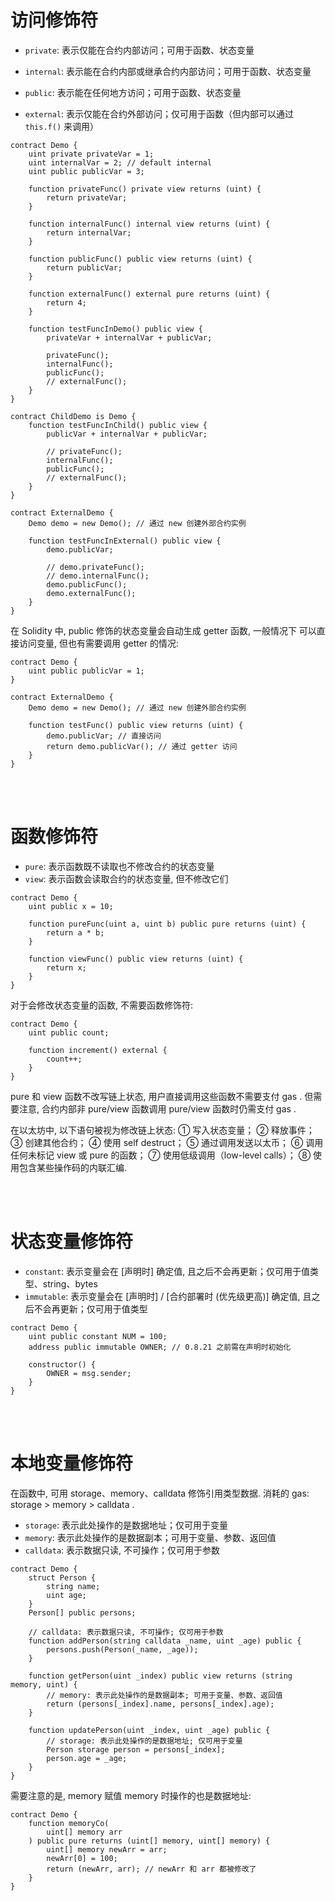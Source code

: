 # 访问修饰符

-   `private`: 表示仅能在合约内部访问；可用于函数、状态变量

-   `internal`: 表示能在合约内部或继承合约内部访问；可用于函数、状态变量

-   `public`: 表示能在任何地方访问；可用于函数、状态变量

-   `external`: 表示仅能在合约外部访问；仅可用于函数（但内部可以通过 `this.f()` 来调用）

```solidity
contract Demo {
    uint private privateVar = 1;
    uint internalVar = 2; // default internal
    uint public publicVar = 3;

    function privateFunc() private view returns (uint) {
        return privateVar;
    }

    function internalFunc() internal view returns (uint) {
        return internalVar;
    }

    function publicFunc() public view returns (uint) {
        return publicVar;
    }

    function externalFunc() external pure returns (uint) {
        return 4;
    }

    function testFuncInDemo() public view {
        privateVar + internalVar + publicVar;

        privateFunc();
        internalFunc();
        publicFunc();
        // externalFunc();
    }
}

contract ChildDemo is Demo {
    function testFuncInChild() public view {
        publicVar + internalVar + publicVar;

        // privateFunc();
        internalFunc();
        publicFunc();
        // externalFunc();
    }
}

contract ExternalDemo {
    Demo demo = new Demo(); // 通过 new 创建外部合约实例

    function testFuncInExternal() public view {
        demo.publicVar;

        // demo.privateFunc();
        // demo.internalFunc();
        demo.publicFunc();
        demo.externalFunc();
    }
}
```

在 Solidity 中, public 修饰的状态变量会自动生成 getter 函数, 一般情况下 可以直接访问变量, 但也有需要调用 getter 的情况:

```solidity
contract Demo {
    uint public publicVar = 1;
}

contract ExternalDemo {
    Demo demo = new Demo(); // 通过 new 创建外部合约实例

    function testFunc() public view returns (uint) {
        demo.publicVar; // 直接访问
        return demo.publicVar(); // 通过 getter 访问
    }
}
```

<br><br>

# 函数修饰符

-   `pure`: 表示函数既不读取也不修改合约的状态变量
-   `view`: 表示函数会读取合约的状态变量, 但不修改它们

```solidity
contract Demo {
    uint public x = 10;

    function pureFunc(uint a, uint b) public pure returns (uint) {
        return a * b;
    }

    function viewFunc() public view returns (uint) {
        return x;
    }
}
```

对于会修改状态变量的函数, 不需要函数修饰符:

```solidity
contract Demo {
    uint public count;

    function increment() external {
        count++;
    }
}
```

pure 和 view 函数不改写链上状态, 用户直接调用这些函数不需要支付 gas . 但需要注意, 合约内部非 pure/view 函数调用 pure/view 函数时仍需支付 gas .

在以太坊中, 以下语句被视为修改链上状态: ① 写入状态变量； ② 释放事件； ③ 创建其他合约； ④ 使用 self destruct； ⑤ 通过调用发送以太币； ⑥ 调用任何未标记 view 或 pure 的函数； ⑦ 使用低级调用（low-level calls）； ⑧ 使用包含某些操作码的内联汇编.

<br><br>

# 状态变量修饰符

-   `constant`: 表示变量会在 [声明时] 确定值, 且之后不会再更新；仅可用于值类型、string、bytes
-   `immutable`: 表示变量会在 [声明时] / [合约部署时 (优先级更高)] 确定值, 且之后不会再更新；仅可用于值类型

```solidity
contract Demo {
    uint public constant NUM = 100;
    address public immutable OWNER; // 0.8.21 之前需在声明时初始化

    constructor() {
        OWNER = msg.sender;
    }
}
```

<br><br>

# 本地变量修饰符

在函数中, 可用 storage、memory、calldata 修饰引用类型数据. 消耗的 gas: storage > memory > calldata .

-   `storage`: 表示此处操作的是数据地址；仅可用于变量
-   `memory`: 表示此处操作的是数据副本；可用于变量、参数、返回值
-   `calldata`: 表示数据只读, 不可操作；仅可用于参数

```solidity
contract Demo {
    struct Person {
        string name;
        uint age;
    }
    Person[] public persons;

    // calldata: 表示数据只读, 不可操作; 仅可用于参数
    function addPerson(string calldata _name, uint _age) public {
        persons.push(Person(_name, _age));
    }

    function getPerson(uint _index) public view returns (string memory, uint) {
        // memory: 表示此处操作的是数据副本; 可用于变量、参数、返回值
        return (persons[_index].name, persons[_index].age);
    }

    function updatePerson(uint _index, uint _age) public {
        // storage: 表示此处操作的是数据地址; 仅可用于变量
        Person storage person = persons[_index];
        person.age = _age;
    }
}
```

需要注意的是, memory 赋值 memory 时操作的也是数据地址:

```solidity
contract Demo {
    function memoryCo(
        uint[] memory arr
    ) public pure returns (uint[] memory, uint[] memory) {
        uint[] memory newArr = arr;
        newArr[0] = 100;
        return (newArr, arr); // newArr 和 arr 都被修改了
    }
}
```

<br><br>
